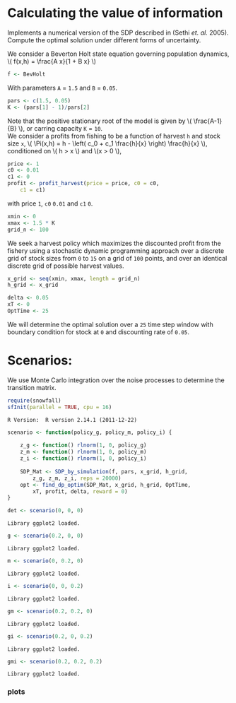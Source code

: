 




# Calculating the value of information

 Implements a numerical version of the SDP described in (Sethi _et. al._ 2005).
 Compute the optimal solution under different forms of uncertainty.   




We consider a Beverton Holt state equation governing population dynamics, \\( f(x,h) = \frac{A x}{1 + B x} \\)



```r
f <- BevHolt
```





With parameters `A` = `1.5` and `B` = `0.05`.



```r
pars <- c(1.5, 0.05)
K <- (pars[1] - 1)/pars[2]
```




Note that the positive stationary root of the model is given by \\( \frac{A-1}{B} \\), or carring capacity `K` = `10`.  
We consider a profits from fishing to be a function of harvest `h` and stock size `x`,  \\( \Pi(x,h) = h - \left( c_0  + c_1 \frac{h}{x} \right) \frac{h}{x} \\), conditioned on \\( h > x \\) and \\(x > 0 \\),



```r
price <- 1
c0 <- 0.01
c1 <- 0
profit <- profit_harvest(price = price, c0 = c0, 
    c1 = c1)
```




with price `1`, `c0` `0.01` and `c1` `0`. 




```r
xmin <- 0
xmax <- 1.5 * K
grid_n <- 100
```




We seek a harvest policy which maximizes the discounted profit from the fishery using a stochastic dynamic programming approach over a discrete grid of stock sizes from `0` to `15` on a grid of `100` points, and over an identical discrete grid of possible harvest values.  




```r
x_grid <- seq(xmin, xmax, length = grid_n)
h_grid <- x_grid
```







```r
delta <- 0.05
xT <- 0
OptTime <- 25
```




We will determine the optimal solution over a `25` time step window with boundary condition for stock at `0` and discounting rate of `0.05`.  

# Scenarios: 

We use Monte Carlo integration over the noise processes to determine the transition matrix.  



```r
require(snowfall)
sfInit(parallel = TRUE, cpu = 16)
```

```
R Version:  R version 2.14.1 (2011-12-22) 

```







```r
scenario <- function(policy_g, policy_m, policy_i) {
    
    z_g <- function() rlnorm(1, 0, policy_g)
    z_m <- function() rlnorm(1, 0, policy_m)
    z_i <- function() rlnorm(1, 0, policy_i)
    
    SDP_Mat <- SDP_by_simulation(f, pars, x_grid, h_grid, 
        z_g, z_m, z_i, reps = 20000)
    opt <- find_dp_optim(SDP_Mat, x_grid, h_grid, OptTime, 
        xT, profit, delta, reward = 0)
}
```






```r
det <- scenario(0, 0, 0)
```

```
Library ggplot2 loaded.
```

```r
g <- scenario(0.2, 0, 0)
```

```
Library ggplot2 loaded.
```

```r
m <- scenario(0, 0.2, 0)
```

```
Library ggplot2 loaded.
```

```r
i <- scenario(0, 0, 0.2)
```

```
Library ggplot2 loaded.
```

```r
gm <- scenario(0.2, 0.2, 0)
```

```
Library ggplot2 loaded.
```

```r
gi <- scenario(0.2, 0, 0.2)
```

```
Library ggplot2 loaded.
```

```r
gmi <- scenario(0.2, 0.2, 0.2)
```

```
Library ggplot2 loaded.
```





### plots









